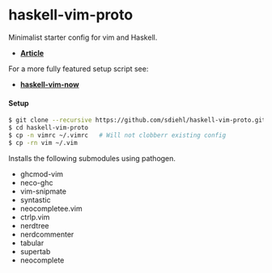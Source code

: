 # haskell-vim-proto

Minimalist starter config for vim and Haskell.

* **[Article](http://www.stephendiehl.com/posts/vim_2016.html)**

For a more fully featured setup script see:

* **[haskell-vim-now]( https://github.com/begriffs/haskell-vim-now)**

#### Setup

```bash
$ git clone --recursive https://github.com/sdiehl/haskell-vim-proto.git 
$ cd haskell-vim-proto
$ cp -n vimrc ~/.vimrc   # Will not clobberr existing config
$ cp -rn vim ~/.vim
```
Installs the following submodules using pathogen.

* ghcmod-vim
* neco-ghc
* vim-snipmate
* syntastic
* neocompletee.vim
* ctrlp.vim
* nerdtree
* nerdcommenter
* tabular
* supertab
* neocomplete

